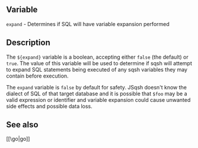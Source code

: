 ## Variable

  `expand` - Determines if SQL will have variable expansion performed

## Description

  The `${expand}` variable is a boolean, accepting either `false` (the default)
  or `true`. The value of this variable will be used to determine if sqsh
  will attempt to expand SQL statements being executed of any sqsh variables
  they may contain before execution.
  
  The `expand` variable is `false` by default for safety. JSqsh doesn't know
  the dialect of SQL of that target database and it is possible that `$foo` may
  be a valid expression or identifier and variable expansion could cause 
  unwanted side effects and possible data loss.
  
## See also

  [[\go|go]]
